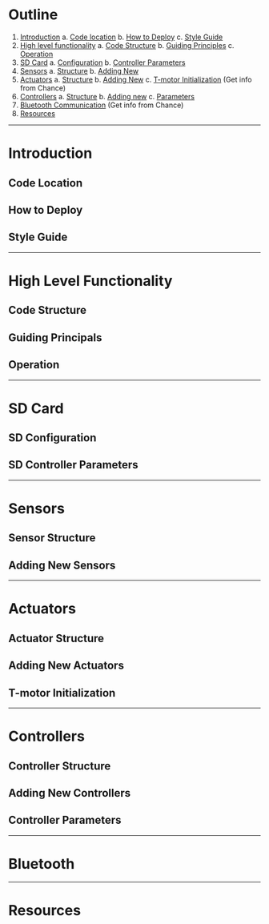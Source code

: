 # Outline
1.  [Introduction](#introduction)
    a. [Code location](#code-location)
    b. [How to Deploy](#how-to-deploy)
    c. [Style Guide](#style-guide)
2.  [High level functionality](#high-level-functionality)
    a. [Code Structure](#code-structure)
    b. [Guiding Principles](#guiding-principals)
    c. [Operation](#operation)
3.  [SD Card](#sd-card)
    a. [Configuration](#sd-configuration)
    b. [Controller Parameters](#sd-controller-parameters)
3.  [Sensors](#sensors)
    a. [Structure](#sensor-structure)
    b. [Adding New](#adding-new-sensors)
4.  [Actuators](#actuators)
    a. [Structure](#actuator-structure)
    b. [Adding New](#adding-new-actuators)
    c. [T-motor Initialization](#t-motor-initialization) (Get info from Chance)
5.  [Controllers](#controllers)
    a. [Structure](#controller-structure)
    b. [Adding new](#adding-new-controllers)
    c. [Parameters](#controller-parameters)
6. [Bluetooth Communication](#bluetooth) (Get info from Chance)
7. [Resources](#resources)

***
# Introduction 

## Code Location 

## How to Deploy 

## Style Guide 

***
# High Level Functionality 

## Code Structure 

## Guiding Principals 

## Operation  

***
# SD Card  

## SD Configuration  

## SD Controller Parameters 

*** 
# Sensors

## Sensor Structure 

## Adding New Sensors

*** 
# Actuators

## Actuator Structure 

## Adding New Actuators 

## T-motor Initialization 

*** 
# Controllers 

## Controller Structure 

## Adding New Controllers

## Controller Parameters  

***
# Bluetooth 

***
# Resources 